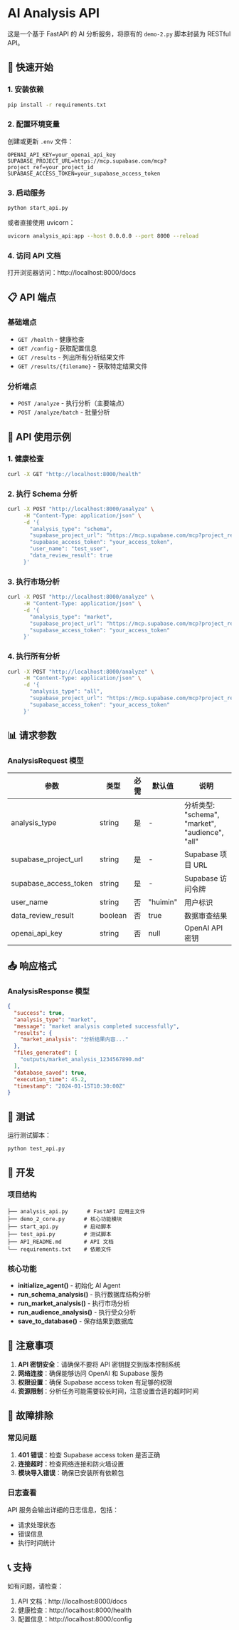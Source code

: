# AI Analysis API

这是一个基于 FastAPI 的 AI 分析服务，将原有的 `demo-2.py` 脚本封装为 RESTful API。

## 🚀 快速开始

### 1. 安装依赖

```bash
pip install -r requirements.txt
```

### 2. 配置环境变量

创建或更新 `.env` 文件：

```env
OPENAI_API_KEY=your_openai_api_key
SUPABASE_PROJECT_URL=https://mcp.supabase.com/mcp?project_ref=your_project_id
SUPABASE_ACCESS_TOKEN=your_supabase_access_token
```

### 3. 启动服务

```bash
python start_api.py
```

或者直接使用 uvicorn：

```bash
uvicorn analysis_api:app --host 0.0.0.0 --port 8000 --reload
```

### 4. 访问 API 文档

打开浏览器访问：http://localhost:8000/docs

## 📋 API 端点

### 基础端点

- `GET /health` - 健康检查
- `GET /config` - 获取配置信息
- `GET /results` - 列出所有分析结果文件
- `GET /results/{filename}` - 获取特定结果文件

### 分析端点

- `POST /analyze` - 执行分析（主要端点）
- `POST /analyze/batch` - 批量分析

## 🔧 API 使用示例

### 1. 健康检查

```bash
curl -X GET "http://localhost:8000/health"
```

### 2. 执行 Schema 分析

```bash
curl -X POST "http://localhost:8000/analyze" \
     -H "Content-Type: application/json" \
     -d '{
       "analysis_type": "schema",
       "supabase_project_url": "https://mcp.supabase.com/mcp?project_ref=your_project_id",
       "supabase_access_token": "your_access_token",
       "user_name": "test_user",
       "data_review_result": true
     }'
```

### 3. 执行市场分析

```bash
curl -X POST "http://localhost:8000/analyze" \
     -H "Content-Type: application/json" \
     -d '{
       "analysis_type": "market",
       "supabase_project_url": "https://mcp.supabase.com/mcp?project_ref=your_project_id",
       "supabase_access_token": "your_access_token"
     }'
```

### 4. 执行所有分析

```bash
curl -X POST "http://localhost:8000/analyze" \
     -H "Content-Type: application/json" \
     -d '{
       "analysis_type": "all",
       "supabase_project_url": "https://mcp.supabase.com/mcp?project_ref=your_project_id",
       "supabase_access_token": "your_access_token"
     }'
```

## 📊 请求参数

### AnalysisRequest 模型

| 参数 | 类型 | 必需 | 默认值 | 说明 |
|------|------|------|--------|------|
| analysis_type | string | 是 | - | 分析类型: "schema", "market", "audience", "all" |
| supabase_project_url | string | 是 | - | Supabase 项目 URL |
| supabase_access_token | string | 是 | - | Supabase 访问令牌 |
| user_name | string | 否 | "huimin" | 用户标识 |
| data_review_result | boolean | 否 | true | 数据审查结果 |
| openai_api_key | string | 否 | null | OpenAI API 密钥 |

## 📤 响应格式

### AnalysisResponse 模型

```json
{
  "success": true,
  "analysis_type": "market",
  "message": "market analysis completed successfully",
  "results": {
    "market_analysis": "分析结果内容..."
  },
  "files_generated": [
    "outputs/market_analysis_1234567890.md"
  ],
  "database_saved": true,
  "execution_time": 45.2,
  "timestamp": "2024-01-15T10:30:00Z"
}
```

## 🧪 测试

运行测试脚本：

```bash
python test_api.py
```

## 🔧 开发

### 项目结构

```
├── analysis_api.py      # FastAPI 应用主文件
├── demo_2_core.py      # 核心功能模块
├── start_api.py        # 启动脚本
├── test_api.py         # 测试脚本
├── API_README.md       # API 文档
└── requirements.txt    # 依赖文件
```

### 核心功能

- **initialize_agent()** - 初始化 AI Agent
- **run_schema_analysis()** - 执行数据库结构分析
- **run_market_analysis()** - 执行市场分析
- **run_audience_analysis()** - 执行受众分析
- **save_to_database()** - 保存结果到数据库

## 🚨 注意事项

1. **API 密钥安全**：请确保不要将 API 密钥提交到版本控制系统
2. **网络连接**：确保能够访问 OpenAI 和 Supabase 服务
3. **权限设置**：确保 Supabase access token 有足够的权限
4. **资源限制**：分析任务可能需要较长时间，注意设置合适的超时时间

## 🐛 故障排除

### 常见问题

1. **401 错误**：检查 Supabase access token 是否正确
2. **连接超时**：检查网络连接和防火墙设置
3. **模块导入错误**：确保已安装所有依赖包

### 日志查看

API 服务会输出详细的日志信息，包括：
- 请求处理状态
- 错误信息
- 执行时间统计

## 📞 支持

如有问题，请检查：
1. API 文档：http://localhost:8000/docs
2. 健康检查：http://localhost:8000/health
3. 配置信息：http://localhost:8000/config
